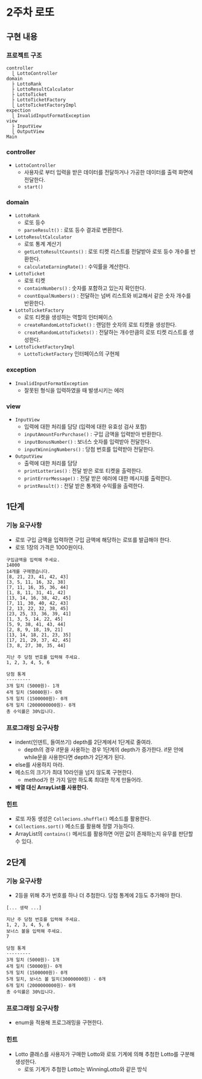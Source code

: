 # 2주차 로또
## 구현 내용
### 프로젝트 구조
```
controller
  ⎩ LottoController
domain
  ├ LottoRank
  ├ LottoResultCalculator
  ├ LottoTicket
  ├ LottoTicketFactory
  ⎩ LottoTicketFactoryImpl
expection
  ⎩ InvalidInputFormatException
view
  ├ InputView
  ⎩ OutputView
Main    
```

### controller
- `LottoController`
  - 사용자로 부터 입력을 받은 데이터를 전달하거나 가공한 데이터를 출력 화면에 전달한다.
  - `start()`

### domain
- `LottoRank`
  - 로또 등수
  - `parseResult()` : 로또 등수 결과로 변환한다.
- `LottoResultCalculator`
  - 로또 통계 계산기
  - `getLottoResultCounts()` : 로또 티켓 리스트를 전달받아 로또 등수 개수를 반환한다.
  - `calculateEarningRate()` : 수익률을 계산한다.
- `LottoTicket`
  - 로또 티켓
  - `containNumbers()` : 숫자를 포함하고 있는지 확인한다.
  - `countEqualNumbers()` : 전달하는 넘버 리스트와 비교해서 같은 숫자 개수를 반환한다.
- `LottoTicketFactory`
  - 로또 티켓을 생성하는 역할의 인터페이스
  - `createRandomLottoTicket()` : 랜덤한 숫자의 로또 티켓을 생성한다.
  - `createRandomLottoTickets()` : 전달하는 개수만큼의 로또 티켓 리스트를 생성한다.
- `LottoTicketFactoryImpl`
  - `LottoTicketFactory` 인터페이스의 구현체

### exception
- `InvalidInputFormatException`
  - 잘못된 형식을 입력하였을 때 발생시키는 에러

### view
- `InputView`
  - 입력에 대한 처리를 담당 (입력에 대한 유효성 검사 포함)
  - `inputAmountForPurchase()` : 구입 금액을 입력받아 반환한다.
  - `inputBonusNumber()` : 보너스 숫자를 입력받아 전달한다.
  - `inputWinningNumbers()` : 당첨 번호를 입력받아 전달한다.
- `OutputView`
  - 출력에 대한 처리를 담당
  - `printLotteries()` : 전달 받은 로또 티켓을 출력한다.
  - `printErrorMessage()` : 전달 받은 에러에 대한 메시지를 출력한다.
  - `printResult()` : 전달 받은 통계와 수익률을 출력한다.

## 1단계
### 기능 요구사항
- 로또 구입 금액을 입력하면 구입 금액에 해당하는 로또를 발급해야 한다.
- 로또 1장의 가격은 1000원이다.
```
구입금액을 입력해 주세요.
14000
14개를 구매했습니다.
[8, 21, 23, 41, 42, 43]
[3, 5, 11, 16, 32, 38]
[7, 11, 16, 35, 36, 44]
[1, 8, 11, 31, 41, 42]
[13, 14, 16, 38, 42, 45]
[7, 11, 30, 40, 42, 43]
[2, 13, 22, 32, 38, 45]
[23, 25, 33, 36, 39, 41]
[1, 3, 5, 14, 22, 45]
[5, 9, 38, 41, 43, 44]
[2, 8, 9, 18, 19, 21]
[13, 14, 18, 21, 23, 35]
[17, 21, 29, 37, 42, 45]
[3, 8, 27, 30, 35, 44]

지난 주 당첨 번호를 입력해 주세요.
1, 2, 3, 4, 5, 6

당첨 통계
---------
3개 일치 (5000원)- 1개
4개 일치 (50000원)- 0개
5개 일치 (1500000원)- 0개
6개 일치 (2000000000원)- 0개
총 수익률은 30%입니다.
```

### 프로그래밍 요구사항
- indent(인덴트, 들여쓰기) depth를 2단계에서 1단계로 줄여라.
  - depth의 경우 if문을 사용하는 경우 1단계의 depth가 증가한다. if문 안에 while문을 사용한다면 depth가 2단계가 된다.
- else를 사용하지 마라.
- 메소드의 크기가 최대 10라인을 넘지 않도록 구현한다.
  - method가 한 가지 일만 하도록 최대한 작게 만들어라.
- **배열 대신 ArrayList를 사용한다.**

### 힌트
- 로또 자동 생성은 `Collecions.shuffle()` 메소드를 활용한다.
- `Collections.sort()` 메소드를 활용해 정렬 가능하다.
- ArrayList의 `contains()` 메서드를 활용하면 어떤 값이 존재하는지 유무를 판단할 수 있다.

## 2단계
### 기능 요구사항
- 2등을 위해 추가 번호를 하나 더 추첨한다. 당첨 통계에 2등도 추가해야 한다.

```
[... 생략 ...]

지난 주 당첨 번호를 입력해 주세요.
1, 2, 3, 4, 5, 6
보너스 볼을 입력해 주세요.
7

당첨 통계
---------
3개 일치 (5000원)- 1개
4개 일치 (50000원)- 0개
5개 일치 (1500000원)- 0개
5개 일치, 보너스 볼 일치(30000000원) - 0개
6개 일치 (2000000000원)- 0개
총 수익률은 30%입니다.
```

### 프로그래밍 요구사항
- enum을 적용해 프로그래밍을 구현한다.

### 힌트
- Lotto 클래스를 사용자가 구매한 Lotto와 로또 기계에 의해 추첨한 Lotto를 구분해 생성한다.
  - 로또 기계가 추첨한 Lotto는 WinningLotto와 같은 방식